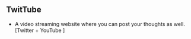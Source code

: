 ## TwitTube

- A video streaming website where you can post your thoughts as well. [Twitter + YouTube ]

